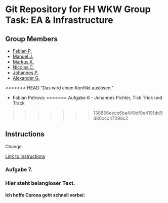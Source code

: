 # Git Repository for FH WKW Group Task: EA & Infrastructure
## Group Members
- [Fabian P.](https://github.com/fabi-an29)
- [Manuel J.](https://github.com/sigmodatabases)
- [Markus K.](https://github.com/markuskern93)
- [Nicolas C.](https://github.com/thenic95)
- [Johannes P.](https://github.com/joeherold)
- [Alexander G.](https://github.com/alexandergeischlaeger)

<<<<<<< HEAD
"Das wird einen Konflikt auslösen."
- Fabian Petrovic
=======
Aufgabe 6 - Johannes Pichler, Tick Trick und Track

>>>>>>> 138866eece6ba449df9e4191dd9d80ccc47098c2












## Instructions

Change

[Link to Instructions](https://fhwzid-my.sharepoint.com/personal/rene_schakmann_edu_fh-wien_ac_at/_layouts/15/onedrive.aspx?csf=1&e=aCWs5f&cid=c5b04880-d279-48a1-a03e-6a68423247a8&FolderCTID=0x012000B2378A8437F9114D868C443108D33409&id=/personal/rene_schakmann_edu_fh-wien_ac_at/Documents/EA/06-UE-GIT.pdf&parent=/personal/rene_schakmann_edu_fh-wien_ac_at/Documents/EA)

### Aufgabe 7.

### Hier steht belangloser Text.

#### Ich hoffe Corona geht schnell vorbei:
